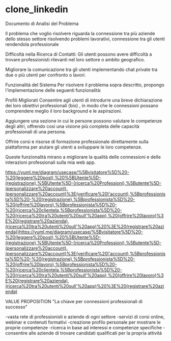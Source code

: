 # clone_linkedin

Documento di Analisi del Problema

Il problema che voglio risolvere riguarda la connessione tra più aziende dello stesso settore risolvendo problemi lavorativi, connessione tra gli utenti rendendola professionale

Difficoltà nella Ricerca di Contatti: Gli utenti possono avere difficoltà a trovare professionisti rilevanti nel loro settore o ambito geografico.

Migliorare la comunicazione tra gli utenti implementando chat private tra due o più utenti per confronto o lavori.

Funzionalità del Sistema
Per risolvere il problema sopra descritto, propongo l'implementazione delle seguenti funzionalità:

Profili Migliorati
Consentire agli utenti di introdurre una breve dichiarazione dei loro obiettivi professionali (bio) , in modo che le connessioni possano comprendere meglio il loro background e le aspirazioni.

Aggiungere una sezione in cui le persone possono valutare le competenze degli altri, offrendo così una visione più completa delle capacità professionali di una persona.

Offrire corsi e risorse di formazione professionale direttamente sulla piattaforma per aiutare gli utenti a sviluppare le loro competenze. 

Queste funzionalità mirano a migliorare la qualità delle connessioni e delle interazioni professionali sulla mia web app.



https://yuml.me/diagram/usecase/%5Bvisitatore%5D%20-%20(leggere%20post),%20%5BUtente%5D-(registrazione),%5BUtente%5D-(ricerca%20Professioni),%5Butente%5D-(personalizzare%20account),(personalizzare%20account)%3E(verificare%20l'account),%5Bprofessionista%5D%20-%20(registrazione),%5Bprofessionista%5D%20-%20(offrire%20lavoro),%5Bprofessionista%5D%20-%20(ricerca%20clientela,%5Bprofessionista%5D%20-%20(ricerca%20tra%20utenti%20sull'%20app),%20(offrire%20lavoro)%3E%20(registrare%20azienda),(ricerca%20tra%20utenti%20sull'%20app)%20%3E%20(registrare%20azienda))https://yuml.me/diagram/usecase/%5Bvisitatore%5D%20-%20(leggere%20post),%20%5BUtente%5D-(registrazione),%5BUtente%5D-(ricerca%20Professioni),%5Butente%5D-(personalizzare%20account),(personalizzare%20account)%3E(verificare%20l'account),%5Bprofessionista%5D%20-%20(registrazione),%5Bprofessionista%5D%20-%20(offrire%20lavoro),%5Bprofessionista%5D%20-%20(ricerca%20clientela,%5Bprofessionista%5D%20-%20(ricerca%20tra%20utenti%20sull'%20app),%20(offrire%20lavoro)%3E%20(registrare%20azienda),(ricerca%20tra%20utenti%20sull'%20app)%20%3E%20(registrare%20azienda)


VALUE PROPOSITION
"La chiave per connessioni professionali di successo"

-vasta rete di professionisti e aziende di ogni settore 
-servizi di corsi online, webinar e contenuti formativi
-creazione profilo personale per mostrare le proprie competenze 
-ricerca in base ad interessi e competenze specifiche 
-consentire alle aziende di trovare candidati qualificati per la propria attivitá 

